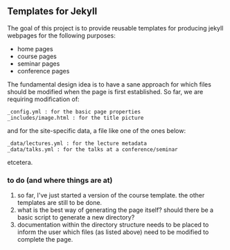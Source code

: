 Templates for Jekyll
---

The goal of this project is to provide reusable templates for producing jekyll webpages for the following purposes:

*	home pages
*	course pages
*	seminar pages
*	conference pages

The fundamental design idea is to have a sane approach for which files should be modified when the page is first established. So far, we are requiring modification of:

	_config.yml : for the basic page properties
	_includes/image.html : for the title picture

and for the site-specific data, a file like one of the ones below:

	_data/lectures.yml : for the lecture metadata
	_data/talks.yml : for the talks at a conference/seminar
	
	
etcetera.

### to do (and where things are at)

1.	so far, I've just started a version of the course template. the other templates are still to be done.
2.	what is the best way of generating the page itself? should there be a basic script to generate a new directory?
3.	documentation within the directory structure needs to be placed to inform the user which files (as listed above) need to be modified to complete the page.

